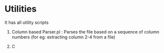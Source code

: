 # Utilities
It has all utility scripts

1) Column based Parser.pl : Parses the file based on a sequence of column numbers (for eg: extracting column 2-4 from a file)

2) C
